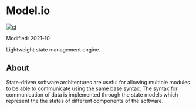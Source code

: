 # Model.io
[![ci](https://github.com/ztnel/model.io/actions/workflows/ci.yaml/badge.svg)](https://github.com/ztnel/model.io/actions/workflows/ci.yaml)

Modified: 2021-10

Lightweight state management engine.

## About
State-driven software architectures are useful for allowing multiple modules to be able to communicate using the same base syntax. The syntax for communication of data is implemented through the state models which represent the the states of different components of the software.
